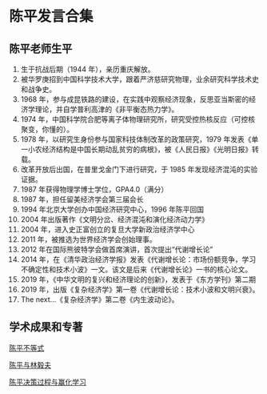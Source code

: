 # 陈平发言合集

## 陈平老师生平

1. 生于抗战后期（1944 年），亲历重庆解放。
2. 被华罗庚招到中国科学技术大学，跟着严济慈研究物理，业余研究科学技术史和战争史。
3. 1968 年，参与成昆铁路的建设，在实践中观察经济现象，反思亚当斯密的经济学理论，并自学普利高津的《非平衡态热力学》。
4. 1974 年，中国科学院合肥等离子体物理研究所，研究受控热核反应（可控核聚变，你懂的）。
5. 1978 年，以研究生身份参与国家科技体制改革的政策研究，1979 年发表《单一小农经济结构是中国长期动乱贫穷的病根》，被《人民日报》《光明日报》转载。
6. 改革开放后出国，在普里戈金门下进行研究，于 1985 年发现经济混沌的实验证据。
7. 1987 年获得物理学博士学位，GPA4.0（满分）
8. 1987 年，担任留美经济学会第三届会长
9. 1994 年北京大学创办中国经济研究中心，1996 年陈平回国
10. 2004 年出版著作《文明分岔、经济混沌和演化经济动力学》
11. 2004 年，进入史正富创立的复旦大学新政治经济学中心
12. 2011 年，被推选为世界经济学会创始理事。
13. 2012 年在国际熊彼特学会做首席演讲，首次提出“代谢增长论”
14. 2014 年，在《清华政治经济学报》发表《代谢增长论：市场份额竞争，学习不确定性和技术小波》一文。该文是后来《代谢增长论》一书的核心论文。
15. 2019 年，《中华文明的复兴和经济理论的创新》，发表于《东方学刊》第二期
16. 2019 年，出版《复杂经济学》第一卷《代谢增长论：技术小波和文明兴衰》。
17. The next...《复杂经济学》第二卷《内生波动论》。

## 学术成果和专著

[陈平不等式](陈平不等式.md)

[陈平与林毅夫](陈平与林毅夫.md)

[陈平决策过程与赢化学习](陈平决策过程与赢化学习.pdf)
